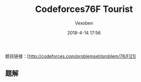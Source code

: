 ﻿---
layout: post
title: Codeforces76F Tourist
date: 2018-4-14 17:56
categories: training
tags: DP 二分
img: https://vexoben.github.io/assets/images/Blog/2018-4-14-Codeforces76F-Tourist.JPG
author: Vexoben
---

题目链接：[http://codeforces.com/problemset/problem/76/F][1]

## **题解**



```cpp

```
  [1]: http://codeforces.com/problemset/problem/76/F